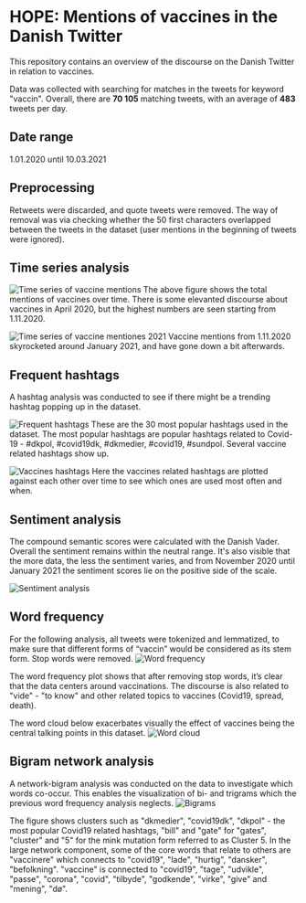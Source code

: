 # HOPE: Mentions of vaccines in the Danish Twitter
This repository contains an overview of the discourse on the Danish Twitter in relation to vaccines.

Data was collected with searching for matches in the tweets for keyword "vaccin". Overall, there are **70 105** matching tweets, with an average of **483** tweets per day.

## Date range
1.01.2020 until 10.03.2021

## Preprocessing
Retweets were discarded, and quote tweets were removed. The way of removal was via checking whether the 50 first characters overlapped between the tweets in the dataset (user mentions in the beginning of tweets were ignored).

## Time series analysis
![Time series of vaccine mentions](fig/all_vaccin_mentions.png)
The above figure shows the total mentions of vaccines over time. There is some elevanted discourse about vaccines in April 2020, but the highest numbers are seen starting from 1.11.2020.

![Time series of vaccine mentiones 2021](fig/all_vaccin_mentions_winter.png)
Vaccine mentions from 1.11.2020 skyrocketed around January 2021, and have gone down a bit afterwards. 

## Frequent hashtags
A hashtag analysis was conducted to see if there might be a trending hashtag popping up in the dataset.

![Frequent hashtags](fig/frequent_hashtags.png)
These are the 30 most popular hashtags used in the dataset. The most popular hashtags are popular hashtags related to Covid-19 - #dkpol, #covid19dk, #dkmedier, #covid19, #sundpol. Several vaccine related hashtags show up.

![Vaccines hashtags](fig/vaccine_hashtags_over_time.png)
Here the vaccines related hashtags are plotted against each other over time to see which ones are used most often and when.

## Sentiment analysis
The compound semantic scores were calculated with the Danish Vader. Overall the sentiment remains within the neutral range. It's also visible that the more data, the less the sentiment varies, and from November 2020 until January 2021 the sentiment scores lie on the positive side of the scale.

![Sentiment analysis](fig/sentiment_compound.png)

## Word frequency
For the following analysis, all tweets were tokenized and lemmatized, to make sure that different forms of “vaccin” would be considered as its stem form. Stop words were removed.
![Word frequency](fig/word_frequency.png)

The word frequency plot shows that after removing stop words, it’s clear that the data centers around vaccinations. The discourse is also related to "vide" - "to know" and other related topics to vaccines (Covid19, spread, death).

The word cloud below exacerbates visually the effect of vaccines being the central talking points in this dataset.
![Word cloud](fig/word_cloud.png)

## Bigram network analysis
A network-bigram analysis was conducted on the data to investigate which words co-occur. This enables the visualization of bi- and trigrams which the previous word frequency analysis neglects.
![Bigrams](fig/bigram_graph.png)

The figure shows clusters such as "dkmedier", "covid19dk", "dkpol" - the most popular Covid19 related hashtags, "bill" and "gate" for "gates", "cluster" and "5" for the mink mutation form referred to as Cluster 5. In the large network component, some of the core words that relate to others are "vaccinere" which connects to "covid19", "lade", "hurtig", "dansker", "befolkning". "vaccine" is connected to "covid19", "tage", "udvikle", "passe", "corona", "covid", "tilbyde", "godkende", "virke", "give" and "mening", "dø".
